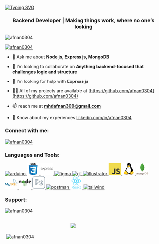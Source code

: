 [![Typing SVG](https://readme-typing-svg.herokuapp.com?font=fira+code&weight=900&size=35&duration=4990&pause=1000&color=0ADFAB&center=true&vCenter=true&width=435&lines=it's+me+Muhammed+Afnan)](https://git.io/typing-svg)
<h3 align="center">Backend Developer | Making things work, where no one’s looking</h3>

<p align="left"> <img src="https://komarev.com/ghpvc/?username=afnan0304&label=Profile%20views&color=0e75b6&style=flat" alt="afnan0304" /> </p>

<p align="left"> <a href="https://github.com/ryo-ma/github-profile-trophy"><img src="https://github-profile-trophy.vercel.app/?username=afnan0304" alt="afnan0304" /></a> </p>

- 💬 Ask me about **Node js, Express js, MongoDB**
  
- 👯 I’m looking to collaborate on **Anything backend-focused that challenges logic and structure**

- 🤝 I’m looking for help with **Express js**

- 👨‍💻 All of my projects are available at [https://github.com/afnan0304](https://github.com/afnan0304)

- 📫 reach me at **mhdafnan309@gmail.com**

- 📄 Know about my experiences [linkedin.com/in/afnan0304](linkedin.com/in/afnan0304)

<h3 align="left">Connect with me:</h3>
<p align="left">
<a href="https://linkedin.com/in/afnan0304" target="blank"><img align="center" src="https://raw.githubusercontent.com/rahuldkjain/github-profile-readme-generator/master/src/images/icons/Social/linked-in-alt.svg" alt="afnan0304" height="30" width="40" /></a>
</p>

<h3 align="left">Languages and Tools:</h3>
<p align="left"> <a href="https://www.arduino.cc/" target="_blank" rel="noreferrer"> <img src="https://cdn.worldvectorlogo.com/logos/arduino-1.svg" alt="arduino" width="40" height="40"/> </a> <a href="https://www.w3schools.com/css/" target="_blank" rel="noreferrer"> <img src="https://raw.githubusercontent.com/devicons/devicon/master/icons/css3/css3-original-wordmark.svg" alt="css3" width="40" height="40"/> </a> <a href="https://expressjs.com" target="_blank" rel="noreferrer"> <img src="https://raw.githubusercontent.com/devicons/devicon/master/icons/express/express-original-wordmark.svg" alt="express" width="40" height="40"/> </a> <a href="https://www.figma.com/" target="_blank" rel="noreferrer"> <img src="https://www.vectorlogo.zone/logos/figma/figma-icon.svg" alt="figma" width="40" height="40"/> </a> <a href="https://git-scm.com/" target="_blank" rel="noreferrer"> <img src="https://www.vectorlogo.zone/logos/git-scm/git-scm-icon.svg" alt="git" width="40" height="40"/> </a> <a href="https://www.adobe.com/in/products/illustrator.html" target="_blank" rel="noreferrer"> <img src="https://www.vectorlogo.zone/logos/adobe_illustrator/adobe_illustrator-icon.svg" alt="illustrator" width="40" height="40"/> </a> <a href="https://developer.mozilla.org/en-US/docs/Web/JavaScript" target="_blank" rel="noreferrer"> <img src="https://raw.githubusercontent.com/devicons/devicon/master/icons/javascript/javascript-original.svg" alt="javascript" width="40" height="40"/> </a> <a href="https://www.linux.org/" target="_blank" rel="noreferrer"> <img src="https://raw.githubusercontent.com/devicons/devicon/master/icons/linux/linux-original.svg" alt="linux" width="40" height="40"/> </a> <a href="https://www.mongodb.com/" target="_blank" rel="noreferrer"> <img src="https://raw.githubusercontent.com/devicons/devicon/master/icons/mongodb/mongodb-original-wordmark.svg" alt="mongodb" width="40" height="40"/> </a> <a href="https://www.mysql.com/" target="_blank" rel="noreferrer"> <img src="https://raw.githubusercontent.com/devicons/devicon/master/icons/mysql/mysql-original-wordmark.svg" alt="mysql" width="40" height="40"/> </a> <a href="https://nodejs.org" target="_blank" rel="noreferrer"> <img src="https://raw.githubusercontent.com/devicons/devicon/master/icons/nodejs/nodejs-original-wordmark.svg" alt="nodejs" width="40" height="40"/> </a> <a href="https://www.photoshop.com/en" target="_blank" rel="noreferrer"> <img src="https://raw.githubusercontent.com/devicons/devicon/master/icons/photoshop/photoshop-line.svg" alt="photoshop" width="40" height="40"/> </a> <a href="https://postman.com" target="_blank" rel="noreferrer"> <img src="https://www.vectorlogo.zone/logos/getpostman/getpostman-icon.svg" alt="postman" width="40" height="40"/> </a> <a href="https://reactjs.org/" target="_blank" rel="noreferrer"> <img src="https://raw.githubusercontent.com/devicons/devicon/master/icons/react/react-original-wordmark.svg" alt="react" width="40" height="40"/> </a> <a href="https://tailwindcss.com/" target="_blank" rel="noreferrer"> <img src="https://www.vectorlogo.zone/logos/tailwindcss/tailwindcss-icon.svg" alt="tailwind" width="40" height="40"/> </a> </p>

<h3 align="left">Support:</h3>
<p><a href="https://ko-fi.com/afnan0304"> <img align="left" src="https://cdn.ko-fi.com/cdn/kofi3.png?v=3" height="50" width="210" alt="afnan0304" /></a></p><br><br>

[![](https://visitcount.itsvg.in/api?id=afnan0304&icon=0&color=12)](https://visitcount.itsvg.in)


<p>&nbsp;<img align="center" src="https://github-readme-stats.vercel.app/api?username=afnan0304&show_icons=true&locale=en" alt="afnan0304" /></p>
